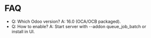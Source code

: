 # FAQ

- Q: Which Odoo version? A: 16.0 (OCA/OCB packaged).
- Q: How to enable? A: Start server with --addon queue_job_batch or install in UI.
